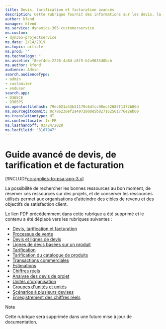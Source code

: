 ```yaml
---
title: Devis, tarification et facturation avancés
description: Cette rubrique fournit des informations sur les devis, la facturation et la tarification dans Project Service Automation.
author: kfend
manager: kfend
ms.service: dynamics-365-customerservice
ms.custom:
- dyn365-projectservice
ms.date: 2/14/2019
ms.topic: article
ms.prod: ''
ms.technology: ''
ms.assetid: f8eef4db-2226-4a8d-a5f5-b2a9633d0bcb
ms.author: kfend
audience: Admin
search.audienceType:
- admin
- customizer
- enduser
search.app:
- D365CE
- D365PS
ms.openlocfilehash: 79ec021a43b51179c6dfcc98ec42687f1372b06d
ms.sourcegitcommit: 8c786230ef2a497280885b827162561776e2eb00
ms.translationtype: HT
ms.contentlocale: fr-FR
ms.lasthandoff: 03/24/2020
ms.locfileid: "3167947"
---
```

# <a name="advanced-quoting-pricing-and-billing-guide"></a>Guide avancé de devis, de tarification et de facturation

[!INCLUDE[cc-applies-to-psa-app-3.x](../../includes/cc-applies-to-psa-app-3x.md)]

La possibilité de rechercher les bonnes ressources au bon moment, de réserver ces ressources sur des projets, et de conserver les ressources utilisés permet aux organisations d'atteindre des cibles de revenu et des objectifs de satisfaction client. 

Le lien PDF précédemment dans cette rubrique a été supprimé et le contenu a été déplacé vers les rubriques suivantes :

- [Devis, tarification et facturation](../quote-bill-price.md)
- [Processus de vente](../basic-sales-process.md)
- [Devis et lignes de devis](../basic-quote-lines.md)
- [Lignes de devis basées sur un produit](../product-based-quote-lines.md)
- [Tarification](../basic-pricing.md)
- [Tarification du catalogue de produits](../product-catalog-pricing.md)
- [Transactions commerciales](../basic-business-transactions.md)
- [Estimations](../estimates.md)
- [Chiffres réels](../actuals.md)
- [Analyse des devis de projet](../basic-analyzing-quotes.md)
- [Unités d'organisation](../advanced-organizational.md)
- [Groupes d'unités et unités](../advanced-units.md)
- [Scénarios à plusieurs devises](../advanced-currency.md)
- [Enregistrement des chiffres réels](../advanced-actuals.md)

> [!NOTE]
> Cette rubrique sera supprimée dans une future mise à jour de documentation. 
